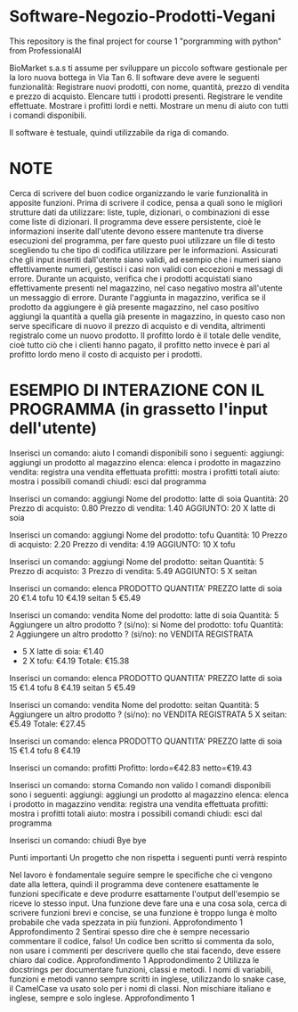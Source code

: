 # Software-Negozio-Prodotti-Vegani
This repository is the final project for course 1 "porgramming with python" from ProfessionalAI

BioMarket s.a.s ti assume per sviluppare un piccolo software gestionale per la loro nuova bottega in Via Tan 6. Il software deve avere le seguenti funzionalità:
Registrare nuovi prodotti, con nome, quantità, prezzo di vendita e prezzo di acquisto.
Elencare tutti i prodotti presenti.
Registrare le vendite effettuate.
Mostrare i profitti lordi e netti.
Mostrare un menu di aiuto con tutti i comandi disponibili.


Il software è testuale, quindi utilizzabile da riga di comando.

# NOTE
Cerca di scrivere del buon codice organizzando le varie funzionalità in apposite funzioni.
Prima di scrivere il codice, pensa a quali sono le migliori strutture dati da utilizzare: liste, tuple, dizionari, o combinazioni di esse come liste di dizionari.
Il programma deve essere persistente, cioè le informazioni inserite dall'utente devono essere mantenute tra diverse esecuzioni del programma, per fare questo puoi utilizzare un file di testo scegliendo tu che tipo di codifica utilizzare per le informazioni.
Assicurati che gli input inseriti dall'utente siano validi, ad esempio che i numeri siano effettivamente numeri, gestisci i casi non validi con eccezioni e messagi di errore.
Durante un acquisto, verifica che i prodotti acquistati siano effettivamente presenti nel magazzino, nel caso negativo mostra all'utente un messaggio di errore.
Durante l'aggiunta in magazzino, verifica se il prodotto da aggiungere è già presente magazzino, nel caso positivo aggiungi la quantità a quella già presente in magazzino, in questo caso non serve specificare di nuovo il prezzo di acquisto e di vendita, altrimenti registralo come un nuovo prodotto.
Il profitto lordo è il totale delle vendite, cioè tutto ciò che i clienti hanno pagato, il profitto netto invece è pari al profitto lordo meno il costo di acquisto per i prodotti.

# ESEMPIO DI INTERAZIONE CON IL PROGRAMMA (in grassetto l'input dell'utente)


Inserisci un comando: aiuto
I comandi disponibili sono i seguenti:
aggiungi: aggiungi un prodotto al magazzino
elenca: elenca i prodotto in magazzino
vendita: registra una vendita effettuata
profitti: mostra i profitti totali
aiuto: mostra i possibili comandi
chiudi: esci dal programma


Inserisci un comando: aggiungi
Nome del prodotto: latte di soia
Quantità: 20
Prezzo di acquisto: 0.80
Prezzo di vendita: 1.40
AGGIUNTO: 20 X latte di soia


Inserisci un comando: aggiungi
Nome del prodotto: tofu
Quantità: 10
Prezzo di acquisto: 2.20
Prezzo di vendita: 4.19
AGGIUNTO: 10 X tofu


Inserisci un comando: aggiungi
Nome del prodotto: seitan
Quantità: 5
Prezzo di acquisto: 3
Prezzo di vendita: 5.49
AGGIUNTO: 5 X seitan


Inserisci un comando: elenca
PRODOTTO QUANTITA' PREZZO
latte di soia    20                     €1.4
tofu                    10                     €4.19
seitan                5                        €5.49


Inserisci un comando: vendita
Nome del prodotto: latte di soia
Quantità: 5
Aggiungere un altro prodotto ? (si/no): si
Nome del prodotto: tofu
Quantità: 2
Aggiungere un altro prodotto ? (si/no): no
VENDITA REGISTRATA
- 5 X latte di soia: €1.40
- 2 X tofu: €4.19
Totale: €15.38


Inserisci un comando: elenca
PRODOTTO QUANTITA' PREZZO
latte di soia    15                     €1.4
tofu                     8                        €4.19
seitan                 5                        €5.49


Inserisci un comando: vendita
Nome del prodotto: seitan
Quantità: 5
Aggiungere un altro prodotto ? (si/no): no
VENDITA REGISTRATA
5 X seitan: €5.49
Totale: €27.45


Inserisci un comando: elenca
PRODOTTO QUANTITA' PREZZO
latte di soia    15                      €1.4
tofu                     8                        €4.19


Inserisci un comando: profitti
Profitto: lordo=€42.83 netto=€19.43


Inserisci un comando: storna
Comando non valido
I comandi disponibili sono i seguenti:
aggiungi: aggiungi un prodotto al magazzino
elenca: elenca i prodotto in magazzino
vendita: registra una vendita effettuata
profitti: mostra i profitti totali
aiuto: mostra i possibili comandi
chiudi: esci dal programma


Inserisci un comando: chiudi
Bye bye

Punti importanti
Un progetto che non rispetta i seguenti punti verrà respinto


Nel lavoro è fondamentale seguire sempre le specifiche che ci vengono date alla lettera, quindi il programma deve contenere esattamente le funzioni specificate e deve produrre esattamente l'output dell'esempio se riceve lo stesso input.
Una funzione deve fare una e una cosa sola, cerca di scrivere funzioni brevi e concise, se una funzione è troppo lunga è molto probabile che vada spezzata in più funzioni. Approfondimento 1 Approfondimento 2
Sentirai spesso dire che è sempre necessario commentare il codice, falso! Un codice ben scritto si commenta da solo, non usare i commenti per descrivere quello che stai facendo, deve essere chiaro dal codice. Approfondimento 1 Approdondimento 2
Utilizza le docstrings per documentare funzioni, classi e metodi.
I nomi di variabili, funzioni e metodi vanno sempre scritti in inglese, utilizzando lo snake case, il CamelCase va usato solo per i nomi di classi. Non mischiare italiano e inglese, sempre e solo inglese. Approfondimento 1



